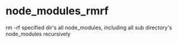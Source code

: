# node_modules_rmrf
rm -rf specified dir's all node_modules, including all sub directory's node_modules recursively